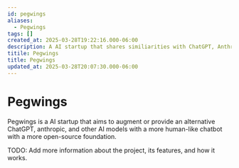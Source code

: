 ```yaml
---
id: pegwings
aliases:
  - Pegwings
tags: []
created_at: 2025-03-28T19:22:16.000-06:00
description: A AI startup that shares similiarities with ChatGPT, Anthropic, and other AI Models with more capable models
titile: Pegwings
title: Pegwings
updated_at: 2025-03-28T20:07:30.000-06:00
---
```


# Pegwings

Pegwings is a AI startup that aims to augment or provide an alternative ChatGPT, anthropic, and other AI models with a more human-like chatbot with a more open-source foundation.

TODO: Add more information about the project, its features, and how it works.
